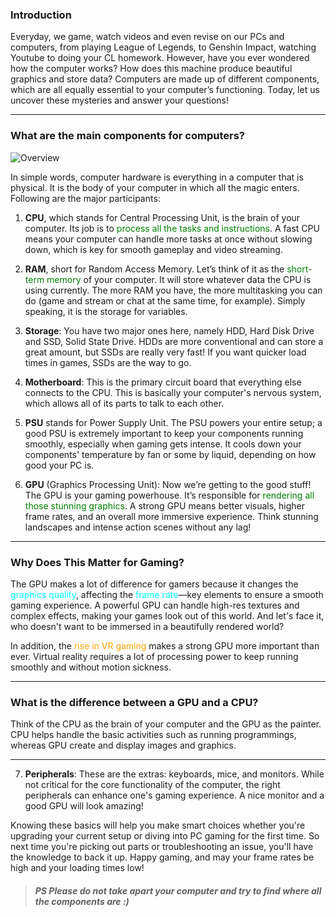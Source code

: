 ### Introduction

Everyday, we game, watch videos and even revise on our PCs and computers, from playing League of Legends, to Genshin Impact, watching Youtube to doing your CL homework. However, have you ever wondered how the computer works? How does this machine produce beautiful graphics and store data? Computers are made up of different components, which are all equally essential to your computer’s functioning. Today, let us uncover these mysteries and answer your questions! 

---

### What are the main components for computers? 

![Overview](hardwarepic1.jpg)

In simple words, computer hardware is everything in a computer that is physical. It is the body of your computer in which all the magic enters. Following are the major participants: 

 

1. __CPU__, which stands for Central Processing Unit, is the brain of your computer. Its job is to <span style="color:green">process all the tasks and instructions</span>. A fast CPU means your computer can handle more tasks at once without slowing down, which is key for smooth gameplay and video streaming. 

 

2. __RAM__, short for Random Access Memory. Let’s think of it as the <span style="color:green">short-term memory</span> of your computer. It will store whatever data the CPU is using currently. The more RAM you have, the more multitasking you can do (game and stream or chat at the same time, for example). Simply speaking, it is the storage for variables. 

 

3. __Storage__: You have two major ones here, namely HDD, Hard Disk Drive and SSD, Solid State Drive. HDDs are more conventional and can store a great amount, but SSDs are really very fast! If you want quicker load times in games, SSDs are the way to go. 

 

4. __Motherboard__: This is the primary circuit board that everything else connects to the CPU. This is basically your computer's nervous system, which allows all of its parts to talk to each other. 

 

5. __PSU__ stands for Power Supply Unit. The PSU powers your entire setup; a good PSU is extremely important to keep your components running smoothly, especially when gaming gets intense. It cools down your components' temperature by fan or some by liquid, depending on how good your PC is. 

 

6. __GPU__ (Graphics Processing Unit): Now we’re getting to the good stuff! The GPU is your gaming powerhouse. It’s responsible for <span style="color:green">rendering all those stunning graphics</span>. A strong GPU means better visuals, higher frame rates, and an overall more immersive experience. Think stunning landscapes and intense action scenes without any lag! 

---

### Why Does This Matter for Gaming? 

 

The GPU makes a lot of difference for gamers because it changes the <span style="color:cyan">graphics quality</span>, affecting the <span style="color:cyan">frame rate</span>—key elements to ensure a smooth gaming experience. A powerful GPU can handle high-res textures and complex effects, making your games look out of this world. And let's face it, who doesn't want to be immersed in a beautifully rendered world? 

 

In addition, the <span style="color:orange">rise in VR gaming</span> makes a strong GPU more important than ever. Virtual reality requires a lot of processing power to keep running smoothly and without motion sickness.  

---

### What is the difference between a GPU and a CPU? 

Think of the CPU as the brain of your computer and the GPU as the painter. CPU helps handle the basic activities such as running programmings, whereas GPU create and display images and graphics. 

 ---

7. __Peripherals__: These are the extras: keyboards, mice, and monitors. While not critical for the core functionality of the computer, the right peripherals can enhance one's gaming experience. A nice monitor and a good GPU will look amazing! 


Knowing these basics will help you make smart choices whether you're upgrading your current setup or diving into PC gaming for the first time. So next time you're picking out parts or troubleshooting an issue, you'll have the knowledge to back it up. Happy gaming, and may your frame rates be high and your loading times low! 

 

> #### *PS Please do not take apart your computer and try to find where all the components are :)* 

 